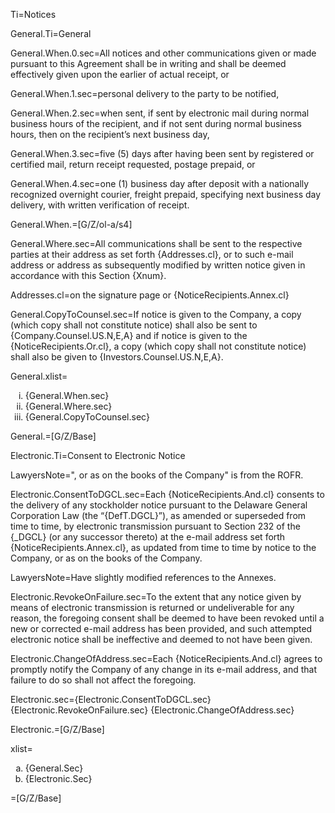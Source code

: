 Ti=Notices

General.Ti=General

General.When.0.sec=All notices and other communications given or made pursuant to this Agreement shall be in writing and shall be deemed effectively given upon the earlier of actual receipt, or 

General.When.1.sec=personal delivery to the party to be notified,

General.When.2.sec=when sent, if sent by electronic mail during normal business hours of the recipient, and if not sent during normal business hours, then on the recipient’s next business day,

General.When.3.sec=five (5) days after having been sent by registered or certified mail, return receipt requested, postage prepaid, or

General.When.4.sec=one (1) business day after deposit with a nationally recognized overnight courier, freight prepaid, specifying next business day delivery, with written verification of receipt.

General.When.=[G/Z/ol-a/s4]

General.Where.sec=All communications shall be sent to the respective parties at their address as set forth {Addresses.cl}, or to such e-mail address or address as subsequently modified by written notice given in accordance with this Section {Xnum}.

Addresses.cl=on the signature page or {NoticeRecipients.Annex.cl}


General.CopyToCounsel.sec=If notice is given to the Company, a copy (which copy shall not constitute notice) shall also be sent to {Company.Counsel.US.N,E,A} and if notice is given to the {NoticeRecipients.Or.cl}, a copy (which copy shall not constitute notice) shall also be given to {Investors.Counsel.US.N,E,A}.

General.xlist=<ol type='i'><li>{General.When.sec}</li><li>{General.Where.sec}</li><li>{General.CopyToCounsel.sec}</li></ol>

General.=[G/Z/Base]

Electronic.Ti=Consent to Electronic Notice

LawyersNote=", or as on the books of the Company" is from the ROFR. 

Electronic.ConsentToDGCL.sec=Each {NoticeRecipients.And.cl} consents to the delivery of any stockholder notice pursuant to the Delaware General Corporation Law (the “{DefT.DGCL}”), as amended or superseded from time to time, by electronic transmission pursuant to Section 232 of the {_DGCL} (or any successor thereto) at the e-mail address set forth {NoticeRecipients.Annex.cl}, as updated from time to time by notice to the Company, or as on the books of the Company.

LawyersNote=Have slightly modified references to the Annexes. 

Electronic.RevokeOnFailure.sec=To the extent that any notice given by means of electronic transmission is returned or undeliverable for any reason, the foregoing consent shall be deemed to have been revoked until a new or corrected e-mail address has been provided, and such attempted electronic notice shall be ineffective and deemed to not have been given.

Electronic.ChangeOfAddress.sec=Each {NoticeRecipients.And.cl} agrees to promptly notify the Company of any change in its e-mail address, and that failure to do so shall not affect the foregoing.

Electronic.sec={Electronic.ConsentToDGCL.sec} {Electronic.RevokeOnFailure.sec} {Electronic.ChangeOfAddress.sec}

Electronic.=[G/Z/Base]

xlist=<ol type='a'><li>{General.Sec}</li><li>{Electronic.Sec}</li></ol>

=[G/Z/Base]


